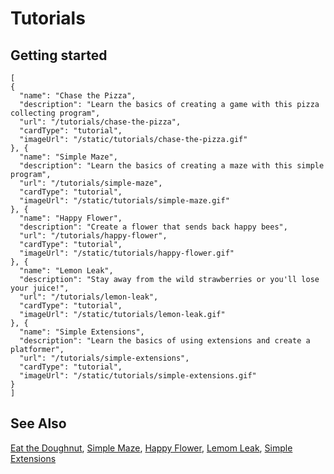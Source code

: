 # Tutorials


## Getting started

```codecard
[
{
  "name": "Chase the Pizza",
  "description": "Learn the basics of creating a game with this pizza collecting program",
  "url": "/tutorials/chase-the-pizza",
  "cardType": "tutorial",
  "imageUrl": "/static/tutorials/chase-the-pizza.gif"
}, {
  "name": "Simple Maze",
  "description": "Learn the basics of creating a maze with this simple program",
  "url": "/tutorials/simple-maze",
  "cardType": "tutorial",
  "imageUrl": "/static/tutorials/simple-maze.gif"
}, {
  "name": "Happy Flower",
  "description": "Create a flower that sends back happy bees",
  "url": "/tutorials/happy-flower",
  "cardType": "tutorial",
  "imageUrl": "/static/tutorials/happy-flower.gif"
}, {
  "name": "Lemon Leak",
  "description": "Stay away from the wild strawberries or you'll lose your juice!",
  "url": "/tutorials/lemon-leak",
  "cardType": "tutorial",
  "imageUrl": "/static/tutorials/lemon-leak.gif"
}, {
  "name": "Simple Extensions",
  "description": "Learn the basics of using extensions and create a platformer",
  "url": "/tutorials/simple-extensions",
  "cardType": "tutorial",
  "imageUrl": "/static/tutorials/simple-extensions.gif"
}
]
```

## See Also

[Eat the Doughnut](/tutorials/eat-the-doughnut),
[Simple Maze](/tutorials/simple-maze),
[Happy Flower](/tutorials/happy-flower),
[Lemom Leak](/tutorials/lemon-leak),
[Simple Extensions](/tutorials/simple-extensions)
